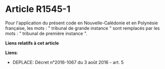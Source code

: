 # Article R1545-1

Pour l'application du présent code en Nouvelle-Calédonie et en Polynésie française, les mots : " tribunal de grande instance
" sont remplacés par les mots : " tribunal de première instance ".

**Liens relatifs à cet article**

**Liens**:

  - DEPLACE: Décret n°2016-1067 du 3 août 2016 - art. 5
